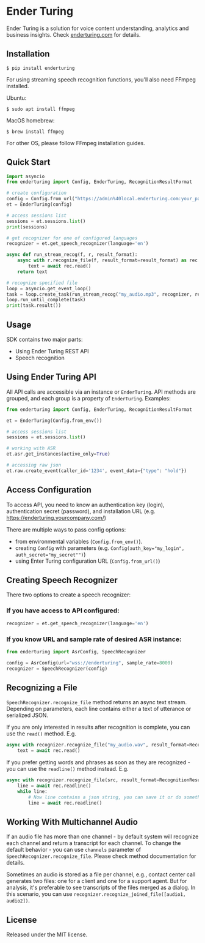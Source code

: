 # Ender Turing

Ender Turing is a solution for voice content understanding, analytics and business insights.
Check [enderturing.com](https://enderturing.com/) for details.

## Installation

```shell
$ pip install enderturing
```

For using streaming speech recognition functions, you'll also need FFmpeg installed.

Ubuntu:
```shell
$ sudo apt install ffmpeg
```

MacOS homebrew:
```shell
$ brew install ffmpeg
```

For other OS, please follow FFmpeg installation guides.

## Quick Start

```python
import asyncio
from enderturing import Config, EnderTuring, RecognitionResultFormat

# create configuration
config = Config.from_url("https://admin%40local.enderturing.com:your_password@enterturing.yourcompany.com")
et = EnderTuring(config)

# access sessions list
sessions = et.sessions.list()
print(sessions)

# get recognizer for one of configured languages
recognizer = et.get_speech_recognizer(language='en')

async def run_stream_recog(f, r, result_format):
    async with r.recognize_file(f, result_format=result_format) as rec:
        text = await rec.read()
    return text

# recognize specified file
loop = asyncio.get_event_loop()
task = loop.create_task(run_stream_recog("my_audio.mp3", recognizer, result_format=RecognitionResultFormat.text))
loop.run_until_complete(task)
print(task.result())
```

## Usage

SDK contains two major parts:

- Using Ender Turing REST API
- Speech recognition

## Using Ender Turing API

All API calls are accessible via an instance or `EnderTuring`. API methods are grouped, and each
group is a property of `EnderTuring`. Examples:
```python
from enderturing import Config, EnderTuring, RecognitionResultFormat

et = EnderTuring(Config.from_env())

# access sessions list
sessions = et.sessions.list()

# working with ASR
et.asr.get_instances(active_only=True)

# accessing raw json
et.raw.create_event(caller_id='1234', event_data={"type": "hold"})
```

## Access Configuration

To access API, you need to know an authentication key (login), authentication secret (password), and
installation URL (e.g. https://enderturing.yourcompany.com/)

There are multiple ways to pass config options:

- from environmental variables (`Config.from_env()`).
- creating `Config` with parameters (e.g. `Config(auth_key="my_login", auth_secret="my_secret"")`)
- using Enter Turing configuration URL (`Config.from_url()`)

## Creating Speech Recognizer

There two options to create a speech recognizer:

### If you have access to API configured:
```python
recognizer = et.get_speech_recognizer(language='en')
```

### If you know URL and sample rate of desired ASR instance:
```python
from enderturing import AsrConfig, SpeechRecognizer

config = AsrConfig(url="wss://enderturing", sample_rate=8000)
recognizer = SpeechRecognizer(config)
```

## Recognizing a File

`SpeechRecognizer.recognize_file` method returns an async text stream. Depending on parameters,
each line contains either a text of utterance or serialized JSON.

If you are only interested in results after recognition is complete, you can use the `read()` method. E.g.

```python
async with recognizer.recognize_file("my_audio.wav", result_format=RecognitionResultFormat.text) as rec:
    text = await rec.read()
```

If you prefer getting words and phrases as soon as they are recognized - you can
use the `readline()` method instead. E.g.

```python
async with recognizer.recognize_file(src, result_format=RecognitionResultFormat.jsonl) as rec:
    line = await rec.readline()
    while line:
        # Now line contains a json string, you can save it or do something else with it
        line = await rec.readline()

```

## Working With Multichannel Audio

If an audio file has more than one channel - by default system will recognize each channel and
return a transcript for each channel. To change the default behavior - you can use `channels`
parameter of `SpeechRecognizer.recognize_file`. Please check method documentation for details.

Sometimes an audio is stored as a file per channel, e.g., contact center call generates two files:
one for a client and one for a support agent. But for analysis, it's preferable to see transcripts
of the files merged as a dialog. In this scenario, you can use
`recognizer.recognize_joined_file([audio1, audio2])`.

## License

Released under the MIT license.
